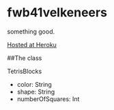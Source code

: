 # fwb41velkeneers
something good.

[Hosted at Heroku](https://fwb41velkeneers.herokuapp.com/)


##The class

TetrisBlocks

- color: String
- shape: String
- numberOfSquares: Int